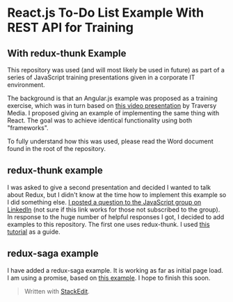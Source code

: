 # React.js To-Do List Example With REST API for Training #
## With redux-thunk Example ##

This repository was used (and will most likely be used in future) as part of a series of JavaScript training presentations given in a corporate IT environment.

The background is that an Angular.js example was proposed as a training exercise, which was in turn based on [this video presentation](https://www.youtube.com/watch?v=PFP0oXNNveg&index=22&list=PLuWFibXQR6m75D-X9sBqvBntotbgP_4GE) by Traversy Media. I proposed giving an example of implementing the same thing with React. The goal was to achieve identical functionality using both "frameworks".

To fully understand how this was used, please read the Word document found in the root of the repository.

## redux-thunk example ##
I was asked to give a second presentation and decided I wanted to talk about Redux, but I didn't know at the time how to implement this example so I did something else. [I posted a question to the JavaScript group on LinkedIn](https://www.linkedin.com/comm/groups/121615/121615-6273683704166518784?midToken=AQEug6fZbKuN1Q&trk=eml-b2_anet_digest_of_digests-hero-11-discussion~subject&trkEmail=eml-b2_anet_digest_of_digests-hero-11-discussion~subject-null-a6h0c~j3eq0tsx~nt-null-communities~group~discussion&lipi=urn:li:page:email_b2_anet_digest_of_digests;ZVlzeME1R5qvV5Pjyi0R8Q==) (not sure if this link works for those not subscribed to the group). In response to the huge number of helpful responses I got, I decided to add examples to this repository. The first one uses redux-thunk. I used [this tutorial](https://codepen.io/stowball/post/a-dummy-s-guide-to-redux-and-thunk-in-react) as a guide.

## redux-saga example ##
I have added a redux-saga example. It is working as far as initial page load. I am using a promise, based on [this example](https://github.com/redux-saga/redux-saga/tree/master/examples/async). I hope to finish this soon.
> Written with [StackEdit](https://stackedit.io/).
